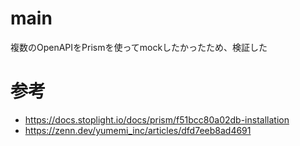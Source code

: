 # main
複数のOpenAPIをPrismを使ってmockしたかったため、検証した

# 参考
- https://docs.stoplight.io/docs/prism/f51bcc80a02db-installation
- https://zenn.dev/yumemi_inc/articles/dfd7eeb8ad4691
